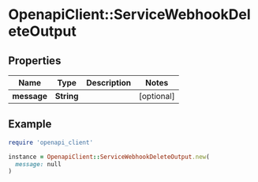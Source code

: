 # OpenapiClient::ServiceWebhookDeleteOutput

## Properties

| Name | Type | Description | Notes |
| ---- | ---- | ----------- | ----- |
| **message** | **String** |  | [optional] |

## Example

```ruby
require 'openapi_client'

instance = OpenapiClient::ServiceWebhookDeleteOutput.new(
  message: null
)
```

